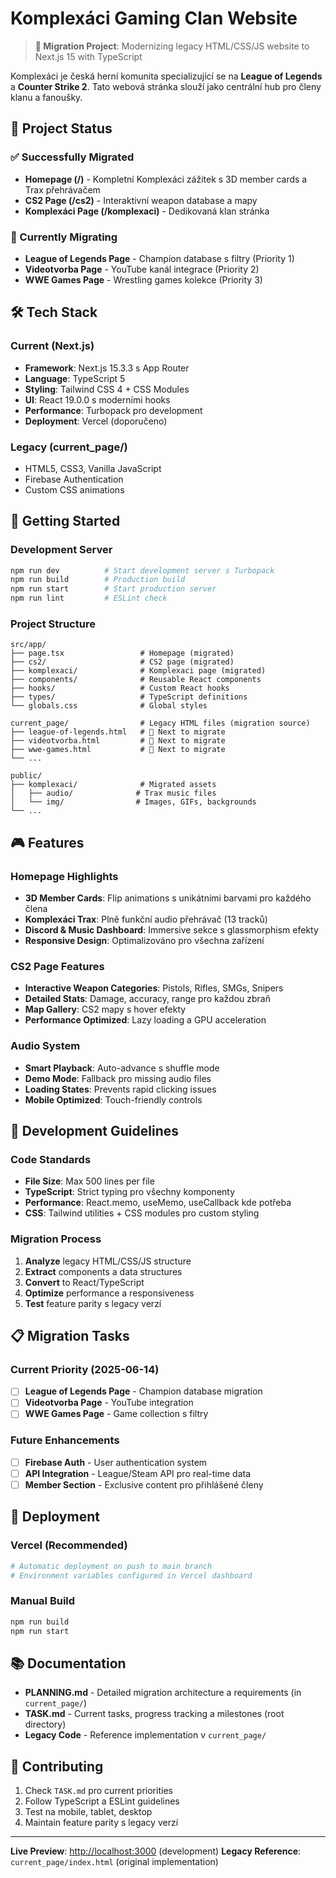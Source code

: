 # Komplexáci Gaming Clan Website

> **🚀 Migration Project**: Modernizing legacy HTML/CSS/JS website to Next.js 15 with TypeScript

Komplexáci je česká herní komunita specializující se na **League of Legends** a **Counter Strike 2**. Tato webová stránka slouží jako centrální hub pro členy klanu a fanoušky.

## 🎯 Project Status

### ✅ Successfully Migrated
- **Homepage (/)** - Kompletní Komplexáci zážitek s 3D member cards a Trax přehrávačem
- **CS2 Page (/cs2)** - Interaktivní weapon database a mapy
- **Komplexáci Page (/komplexaci)** - Dedikovaná klan stránka

### 🔄 Currently Migrating
- **League of Legends Page** - Champion database s filtry (Priority 1)
- **Videotvorba Page** - YouTube kanál integrace (Priority 2)
- **WWE Games Page** - Wrestling games kolekce (Priority 3)

## 🛠️ Tech Stack

### Current (Next.js)
- **Framework**: Next.js 15.3.3 s App Router
- **Language**: TypeScript 5
- **Styling**: Tailwind CSS 4 + CSS Modules
- **UI**: React 19.0.0 s moderními hooks
- **Performance**: Turbopack pro development
- **Deployment**: Vercel (doporučeno)

### Legacy (current_page/)
- HTML5, CSS3, Vanilla JavaScript
- Firebase Authentication
- Custom CSS animations

## 🚀 Getting Started

### Development Server
```bash
npm run dev          # Start development server s Turbopack
npm run build        # Production build
npm run start        # Start production server
npm run lint         # ESLint check
```

### Project Structure
```
src/app/
├── page.tsx                 # Homepage (migrated)
├── cs2/                     # CS2 page (migrated)
├── komplexaci/              # Komplexaci page (migrated)
├── components/              # Reusable React components
├── hooks/                   # Custom React hooks
├── types/                   # TypeScript definitions
└── globals.css              # Global styles

current_page/                # Legacy HTML files (migration source)
├── league-of-legends.html   # 🔄 Next to migrate
├── videotvorba.html         # 🔄 Next to migrate
├── wwe-games.html           # 🔄 Next to migrate
└── ...

public/
├── komplexaci/              # Migrated assets
│   ├── audio/              # Trax music files
│   └── img/                # Images, GIFs, backgrounds
└── ...
```
## 🎮 Features

### Homepage Highlights
- **3D Member Cards**: Flip animations s unikátními barvami pro každého člena
- **Komplexáci Trax**: Plně funkční audio přehrávač (13 tracků)
- **Discord & Music Dashboard**: Immersive sekce s glassmorphism efekty
- **Responsive Design**: Optimalizováno pro všechna zařízení

### CS2 Page Features
- **Interactive Weapon Categories**: Pistols, Rifles, SMGs, Snipers
- **Detailed Stats**: Damage, accuracy, range pro každou zbraň
- **Map Gallery**: CS2 mapy s hover efekty
- **Performance Optimized**: Lazy loading a GPU acceleration

### Audio System
- **Smart Playback**: Auto-advance s shuffle mode
- **Demo Mode**: Fallback pro missing audio files
- **Loading States**: Prevents rapid clicking issues
- **Mobile Optimized**: Touch-friendly controls

## 🔧 Development Guidelines

### Code Standards
- **File Size**: Max 500 lines per file
- **TypeScript**: Strict typing pro všechny komponenty
- **Performance**: React.memo, useMemo, useCallback kde potřeba
- **CSS**: Tailwind utilities + CSS modules pro custom styling

### Migration Process
1. **Analyze** legacy HTML/CSS/JS structure
2. **Extract** components a data structures
3. **Convert** to React/TypeScript
4. **Optimize** performance a responsiveness
5. **Test** feature parity s legacy verzí

## 📋 Migration Tasks

### Current Priority (2025-06-14)
- [ ] **League of Legends Page** - Champion database migration
- [ ] **Videotvorba Page** - YouTube integration
- [ ] **WWE Games Page** - Game collection s filtry

### Future Enhancements
- [ ] **Firebase Auth** - User authentication system
- [ ] **API Integration** - League/Steam API pro real-time data
- [ ] **Member Section** - Exclusive content pro přihlášené členy

## 🚀 Deployment

### Vercel (Recommended)
```bash
# Automatic deployment on push to main branch
# Environment variables configured in Vercel dashboard
```

### Manual Build
```bash
npm run build
npm run start
```

## 📚 Documentation

- **PLANNING.md** - Detailed migration architecture a requirements (in `current_page/`)
- **TASK.md** - Current tasks, progress tracking a milestones (root directory)
- **Legacy Code** - Reference implementation v `current_page/`

## 🤝 Contributing

1. Check `TASK.md` pro current priorities
2. Follow TypeScript a ESLint guidelines
3. Test na mobile, tablet, desktop
4. Maintain feature parity s legacy verzí

---

**Live Preview**: [http://localhost:3000](http://localhost:3000) (development)
**Legacy Reference**: `current_page/index.html` (original implementation)
